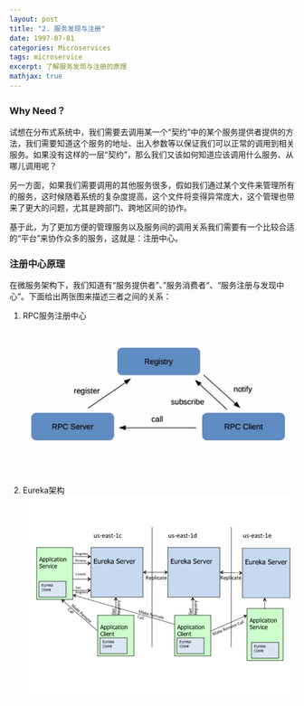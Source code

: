 ```yaml
---
layout: post
title: "2. 服务发现与注册"
date: 1997-07-01
categories: Microservices
tags: microservice
excerpt: 了解服务发现与注册的原理
mathjax: true
---
```


### Why Need？

试想在分布式系统中，我们需要去调用某一个“契约”中的某个服务提供者提供的方法，我们需要知道这个服务的地址、出入参数等以保证我们可以正常的调用到相关服务。如果没有这样的一层“契约”，那么我们又该如何知道应该调用什么服务、从哪儿调用呢？

另一方面，如果我们需要调用的其他服务很多，假如我们通过某个文件来管理所有的服务，这时候随着系统的复杂度提高，这个文件将变得异常庞大，这个管理也带来了更大的问题，尤其是跨部门、跨地区间的协作。

基于此，为了更加方便的管理服务以及服务间的调用关系我们需要有一个比较合适的“平台”来协作众多的服务，这就是：注册中心。

### 注册中心原理

在微服务架构下，我们知道有“服务提供者”、”服务消费者“、“服务注册与发现中心”。下面给出两张图来描述三者之间的关系：

1. RPC服务注册中心
![registry](../../images/microservice/registry.jpg)

2. Eureka架构
![Eureka架构](../../images/microservice/eureka_architecture.png)

